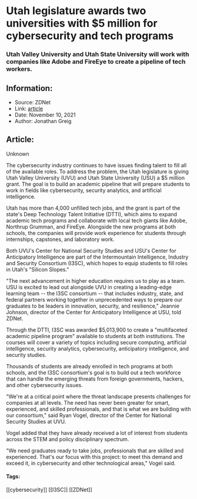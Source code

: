 # Utah legislature awards two universities with $5 million for cybersecurity and tech programs
### Utah Valley University and Utah State University will work with companies like Adobe and FireEye to create a pipeline of tech workers.

## Information:
+ Source: ZDNet
+ Link: [article](https://www.zdnet.com/article/utah-legislature-awards-two-universities-with-5-million-for-cybersecurity-and-tech-programs/)
+ Date: November 10, 2021
+ Author: Jonathan Greig


## Article:
Unknown

The cybersecurity industry continues to have issues finding talent to fill all of the available roles. To address the problem, the Utah legislature is giving Utah Valley University (UVU) and Utah State University (USU) a $5 million grant. The goal is to build an academic pipeline that will prepare students to work in fields like cybersecurity, security analytics, and artificial intelligence. 


Utah has more than 4,000 unfilled tech jobs, and the grant is part of the state's Deep Technology Talent Initiative (DTTI), which aims to expand academic tech programs and collaborate with local tech giants like Adobe, Northrup Grumman, and FireEye. Alongside the new programs at both schools, the companies will provide work experience for students through internships, capstones, and laboratory work. 

Both UVU's Center for National Security Studies and USU's Center for Anticipatory Intelligence are part of the Intermountain Intelligence, Industry and Security Consortium (I3SC), which hopes to equip students to fill roles in Utah's "Silicon Slopes."

"The next advancement in higher education requires us to play as a team. USU is excited to lead out alongside UVU in creating a leading-edge learning team -- the I3SC consortium -- that includes industry, state, and federal partners working together in unprecedented ways to prepare our graduates to be leaders in innovation, security, and resilience," Jeannie Johnson, director of the Center for Anticipatory Intelligence at USU, told ZDNet.

Through the DTTI, I3SC was awarded $5,013,900 to create a "multifaceted academic pipeline program" available to students at both institutions. The courses will cover a variety of topics including secure computing, artificial intelligence, security analytics, cybersecurity, anticipatory intelligence, and security studies.

Thousands of students are already enrolled in tech programs at both schools, and the I3SC consortium's goal is to build out a tech workforce that can handle the emerging threats from foreign governments, hackers, and other cybersecurity issues.

"We're at a critical point where the threat landscape presents challenges for companies at all levels. The need has never been greater for smart, experienced, and skilled professionals, and that is what we are building with our consortium," said Ryan Vogel, director of the Center for National Security Studies at UVU.






Vogel added that they have already received a lot of interest from students across the STEM and policy disciplinary spectrum. 

"We need graduates ready to take jobs, professionals that are skilled and experienced. That's our focus with this project: to meet this demand and exceed it, in cybersecurity and other technological areas," Vogel said. 





#### Tags:
[[cybersecurity]] [[I3SC]] [[ZDNet]]
